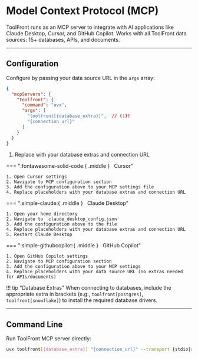 # Model Context Protocol (MCP)

ToolFront runs as an MCP server to integrate with AI applications like Claude Desktop, Cursor, and GitHub Copilot. Works with all ToolFront data sources: 15+ databases, APIs, and documents.

---

## Configuration

Configure by passing your data source URL in the `args` array:

```json linenums="1"
{
  "mcpServers": {
    "toolfront": {
      "command": "uvx",
      "args": [
        "toolfront[{database_extra}]",  // (1)!
        "{connection_url}"
      ]
    }
  }
}
```

1. Replace with your database extras and connection URL

<div class="tabbed-set" markdown="1">

=== ":fontawesome-solid-code:{ .middle } &nbsp; Cursor"

    1. Open Cursor settings
    2. Navigate to MCP configuration section
    3. Add the configuration above to your MCP settings file
    4. Replace placeholders with your database extras and connection URL

=== ":simple-claude:{ .middle } &nbsp; Claude Desktop"

    1. Open your home directory
    2. Navigate to `claude_desktop_config.json`
    3. Add the configuration above to the file
    4. Replace placeholders with your database extras and connection URL
    5. Restart Claude Desktop

=== ":simple-githubcopilot:{ .middle } &nbsp; GitHub Copilot"

    1. Open GitHub Copilot settings
    2. Navigate to MCP configuration section
    3. Add the configuration above to your MCP settings
    4. Replace placeholders with your data source URL (no extras needed for APIs/documents)

</div>

!!! tip "Database Extras"
    When connecting to databases, include the appropriate extra in brackets (e.g., `toolfront[postgres]`, `toolfront[snowflake]`) to install the required database drivers.

---

## Command Line

Run ToolFront MCP server directly:

```bash
uvx toolfront[{database_extra}] "{connection_url}" --transport {stdio|sse}
```